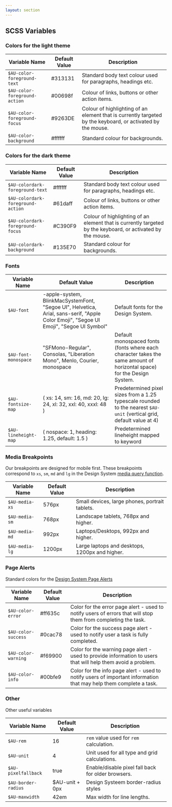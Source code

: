 ```yaml
---
layout: section
---
```


## SCSS Variables

### Colors for the light theme

| Variable Name               | Default Value | Description                                                                                                |
|-----------------------------|---------------|------------------------------------------------------------------------------------------------------------|
| `$AU-color-foreground-text`   | #313131       | Standard body text colour used for paragraphs, headings etc.                                                                                 |
| `$AU-color-foreground-action` | #00698f       | Colour of links, buttons or other action items.                                                             |
| `$AU-color-foreground-focus`  | #9263DE       | Colour of highlighting of an element that is currently targeted by the keyboard, or activated by the mouse. |
| `$AU-color-background`        | #ffffff       | Standard colour for backgrounds.                                                                            |


### Colors for the dark theme

| Variable Name               | Default Value | Description                                                                                                |
|-----------------------------|---------------|------------------------------------------------------------------------------------------------------------|
| `$AU-colordark-foreground-text`   | #ffffff       | Standard body text colour used for paragraphs, headings etc.                                                                                  |
| `$AU-colordark-foreground-action` | #61daff       | Colour of links, buttons or other action items.                                                             |
| `$AU-colordark-foreground-focus`  | #C390F9       | Colour of highlighting of an element that is currently targeted by the keyboard, or activated by the mouse. |
| `$AU-colordark-background`        | #135E70       | Standard colour for backgrounds.                                                                            |


### Fonts

| Variable Name      |  Default Value                                                                                                                         |  Description                                                          | 
|--------------------|----------------------------------------------------------------------------------------------------------------------------------------|-----------------------------------------------------------------------| 
| `$AU-font`           |  -apple-system, BlinkMacSystemFont, "Segoe UI", Helvetica, Arial, sans-serif, "Apple Color Emoji", "Segoe UI Emoji", "Segoe UI Symbol" |  Default fonts for the Design System.                                                       | 
| `$AU-font-monospace` |  "SFMono-Regular", Consolas, "Liberation Mono", Menlo, Courier, monospace                                                              |  Default monospaced fonts (fonts where each character takes the same amount of horizontal space) for the Design System. | 
| `$AU-fontsize-map`   |  ( xs: 14, sm: 16, md: 20, lg: 24, xl: 32, xxl: 40, xxxl: 48 ) |  Predetermined pixel sizes from a 1.25 typescale rounded to the nearest `$AU-unit` (vertical grid, default value at 4) | 
| `$AU-lineheight-map` |  ( nospace: 1, heading: 1.25, default: 1.5 )                   |  Predetermined lineheight mapped to keyword                                                      | 


### Media Breakpoints

Our breakpoints are designed for mobile first. These breakpoints correspond to `xs`, `sm`, `md` and `lg` in the Design System [media query function](#au-media).

| Variable Name |  Default Value |  Description                                   | 
|---------------|----------------|------------------------------------------------| 
| `$AU-media-xs`  |  576px         |  Small devices, large phones, portrait tablets. | 
| `$AU-media-sm`  |  768px         |  Landscape tablets, 768px and higher.           | 
| `$AU-media-md`  |  992px         |  Laptops/Desktops, 992px and higher.            | 
| `$AU-media-lg`  |  1200px        |  Large laptops and desktops, 1200px and higher. | 


### Page Alerts

Standard colors for the [Design System Page Alerts](../components/page-alerts)

| Variable Name     | Default Value | Description                                                                                                   |
|-------------------|---------------|---------------------------------------------------------------------------------------------------------------|
| `$AU-color-error`   | #ff635c       | Color for the error page alert - used to notify users of errors that will stop them from completing the task. |
| `$AU-color-success` | #0cac78       | Color for the success page alert - used to notify user a task is fully completed.                             |
| `$AU-color-warning` | #f69900       | Color for the warning page alert - used to provide information to users that will help them avoid a problem.   |
| `$AU-color-info`    | #00bfe9       | Color for the info page alert - used to notify users of important information that may help them complete a task.                                                                             |


### Other

Other useful variables

| Variable Name     |  Default Value |  Description                                     | 
|-------------------|----------------|--------------------------------------------------| 
| `$AU-rem`           |  16            |  `rem` value used for `rem` calculation.           | 
| `$AU-unit`          |  4             |  Unit used for all type and grid calculations. | 
| `$AU-pixelfallback` |  true          |  Enable/disable pixel fall back for older browsers.         | 
| `$AU-border-radius` |  $AU-unit + 0px |  Design Systeem border-radius styles | 
| `$AU-maxwidth`      |  42em           |  Max width for line lengths. | 
